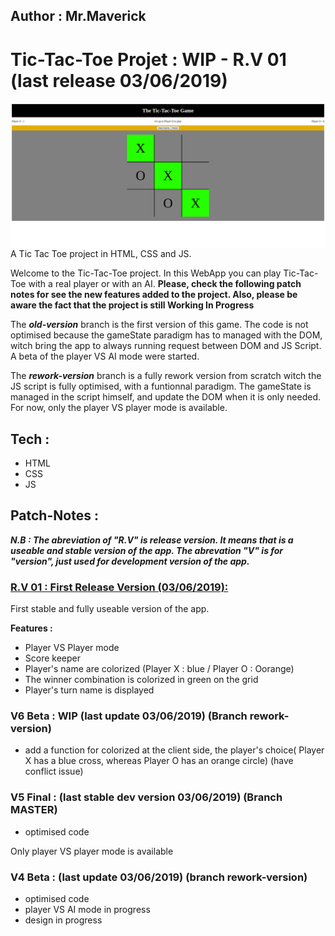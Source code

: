 ## Author : Mr.Maverick
# Tic-Tac-Toe Projet : WIP - R.V 01 (last release 03/06/2019) 

<img src="imgs/Tic-Tac-Toe - .png"
     alt="Markdown Monster icon"
     style="float: left; margin-right: 10px;" />

A Tic Tac Toe project in HTML, CSS and JS. 

Welcome to the Tic-Tac-Toe project. 
In this WebApp you can play Tic-Tac-Toe with a real player or with an AI. 
**Please, check the following patch notes for see the new features added to the project. 
Also, please be aware the fact that the project is still Working In Progress**


The ***old-version*** branch is the first version of this game. 
The code is not optimised because the gameState paradigm has to managed with the DOM, witch bring the app to always running request between DOM and JS Script.
A beta of the player VS AI mode were started. 

The ***rework-version*** branch is a fully rework version from scratch witch the JS script is fully optimised, with a funtionnal paradigm.
The gameState is managed in the script himself, and update the DOM when it is only needed.
For now, only the player VS player mode is available.

## Tech : 
- HTML
- CSS
- JS  

## Patch-Notes : 

***N.B : The abreviation of "R.V" is release version. It means that is a useable and stable version of the app.
The abrevation "V" is for "version", just used for development version of the app.***



### [R.V 01 : First Release Version (03/06/2019): ](https://gitlab.com/alex.ray.dupont/tic-tac-toe/releases)

First stable and fully useable version of the app. 

**Features :**

- Player VS Player mode
- Score keeper
- Player's name are colorized (Player X : blue / Player O : Oorange)
- The winner combination is colorized in green on the grid
- Player's turn name is displayed

### V6 Beta : WIP (last update 03/06/2019) (Branch rework-version)

- add a function for colorized at the client side, the player's choice( Player X has a blue cross, whereas Player O has an orange circle) (have conflict issue)

### V5 Final : (last stable dev version 03/06/2019) (Branch MASTER)

- optimised code 

Only player VS player mode is available

### V4 Beta : (last update 03/06/2019) (branch rework-version) 

- optimised code
- player VS AI mode in progress
- design in progress
